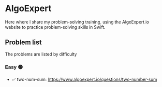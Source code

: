 # AlgoExpert
Here where I share my problem-solving training, using the AlgoExpert.io website to practice problem-solving skills in Swift.


## Problem list

The problems are listed by difficulty

### Easy 🟢
- ✅ two-num-sum: https://www.algoexpert.io/questions/two-number-sum